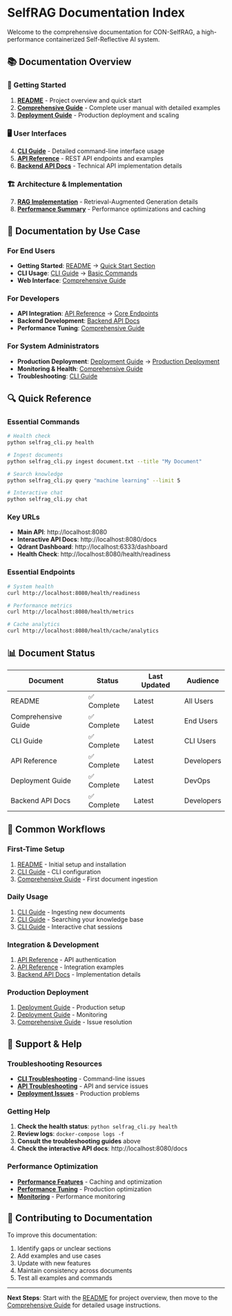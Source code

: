 # SelfRAG Documentation Index

Welcome to the comprehensive documentation for CON-SelfRAG, a high-performance containerized Self-Reflective AI system.

## 📚 Documentation Overview

### 🚀 Getting Started

1. **[README](../README.md)** - Project overview and quick start
2. **[Comprehensive Guide](COMPREHENSIVE_GUIDE.md)** - Complete user manual with detailed examples
3. **[Deployment Guide](DEPLOYMENT_GUIDE.md)** - Production deployment and scaling

### 🖥️ User Interfaces

4. **[CLI Guide](CLI_GUIDE.md)** - Detailed command-line interface usage
5. **[API Reference](API_REFERENCE.md)** - REST API endpoints and examples
6. **[Backend API Docs](../backend/API_DOCUMENTATION.md)** - Technical API implementation details

### 🏗️ Architecture & Implementation

7. **[RAG Implementation](../backend/RAG_IMPLEMENTATION.md)** - Retrieval-Augmented Generation details
8. **[Performance Summary](../backend/RAG_COMPLETION_SUMMARY.md)** - Performance optimizations and caching

## 📖 Documentation by Use Case

### For End Users

- **Getting Started**: [README](../README.md) → [Quick Start Section](../README.md#quick-start)
- **CLI Usage**: [CLI Guide](CLI_GUIDE.md) → [Basic Commands](CLI_GUIDE.md#basic-commands)
- **Web Interface**: [Comprehensive Guide](COMPREHENSIVE_GUIDE.md#web-interface)

### For Developers

- **API Integration**: [API Reference](API_REFERENCE.md) → [Core Endpoints](API_REFERENCE.md#core-endpoints)
- **Backend Development**: [Backend API Docs](../backend/API_DOCUMENTATION.md)
- **Performance Tuning**: [Comprehensive Guide](COMPREHENSIVE_GUIDE.md#performance-features)

### For System Administrators

- **Production Deployment**: [Deployment Guide](DEPLOYMENT_GUIDE.md) → [Production Deployment](DEPLOYMENT_GUIDE.md#production-deployment)
- **Monitoring & Health**: [Comprehensive Guide](COMPREHENSIVE_GUIDE.md#monitoring--health)
- **Troubleshooting**: [CLI Guide](CLI_GUIDE.md#troubleshooting)

## 🔍 Quick Reference

### Essential Commands

```bash
# Health check
python selfrag_cli.py health

# Ingest documents
python selfrag_cli.py ingest document.txt --title "My Document"

# Search knowledge
python selfrag_cli.py query "machine learning" --limit 5

# Interactive chat
python selfrag_cli.py chat
```

### Key URLs

- **Main API**: http://localhost:8080
- **Interactive API Docs**: http://localhost:8080/docs
- **Qdrant Dashboard**: http://localhost:6333/dashboard
- **Health Check**: http://localhost:8080/health/readiness

### Essential Endpoints

```bash
# System health
curl http://localhost:8080/health/readiness

# Performance metrics
curl http://localhost:8080/health/metrics

# Cache analytics
curl http://localhost:8080/health/cache/analytics
```

## 📊 Document Status

| Document            | Status      | Last Updated | Audience   |
| ------------------- | ----------- | ------------ | ---------- |
| README              | ✅ Complete | Latest       | All Users  |
| Comprehensive Guide | ✅ Complete | Latest       | End Users  |
| CLI Guide           | ✅ Complete | Latest       | CLI Users  |
| API Reference       | ✅ Complete | Latest       | Developers |
| Deployment Guide    | ✅ Complete | Latest       | DevOps     |
| Backend API Docs    | ✅ Complete | Latest       | Developers |

## 🎯 Common Workflows

### First-Time Setup

1. [README](../README.md#quick-start) - Initial setup and installation
2. [CLI Guide](CLI_GUIDE.md#installation--setup) - CLI configuration
3. [Comprehensive Guide](COMPREHENSIVE_GUIDE.md#first-steps) - First document ingestion

### Daily Usage

1. [CLI Guide](CLI_GUIDE.md#document-management) - Ingesting new documents
2. [CLI Guide](CLI_GUIDE.md#search--query) - Searching your knowledge base
3. [CLI Guide](CLI_GUIDE.md#interactive-mode) - Interactive chat sessions

### Integration & Development

1. [API Reference](API_REFERENCE.md#authentication) - API authentication
2. [API Reference](API_REFERENCE.md#request-response-examples) - Integration examples
3. [Backend API Docs](../backend/API_DOCUMENTATION.md) - Implementation details

### Production Deployment

1. [Deployment Guide](DEPLOYMENT_GUIDE.md#production-deployment) - Production setup
2. [Deployment Guide](DEPLOYMENT_GUIDE.md#monitoring-and-maintenance) - Monitoring
3. [Comprehensive Guide](COMPREHENSIVE_GUIDE.md#troubleshooting) - Issue resolution

## 🔧 Support & Help

### Troubleshooting Resources

- **[CLI Troubleshooting](CLI_GUIDE.md#troubleshooting)** - Command-line issues
- **[API Troubleshooting](COMPREHENSIVE_GUIDE.md#troubleshooting)** - API and service issues
- **[Deployment Issues](DEPLOYMENT_GUIDE.md#troubleshooting-deployment)** - Production problems

### Getting Help

1. **Check the health status**: `python selfrag_cli.py health`
2. **Review logs**: `docker-compose logs -f`
3. **Consult the troubleshooting guides** above
4. **Check the interactive API docs**: http://localhost:8080/docs

### Performance Optimization

- **[Performance Features](COMPREHENSIVE_GUIDE.md#performance-features)** - Caching and optimization
- **[Performance Tuning](DEPLOYMENT_GUIDE.md#performance-tuning)** - Production optimization
- **[Monitoring](COMPREHENSIVE_GUIDE.md#monitoring--health)** - Performance monitoring

## 📝 Contributing to Documentation

To improve this documentation:

1. Identify gaps or unclear sections
2. Add examples and use cases
3. Update with new features
4. Maintain consistency across documents
5. Test all examples and commands

---

**Next Steps**: Start with the [README](../README.md) for project overview, then move to the [Comprehensive Guide](COMPREHENSIVE_GUIDE.md) for detailed usage instructions.
